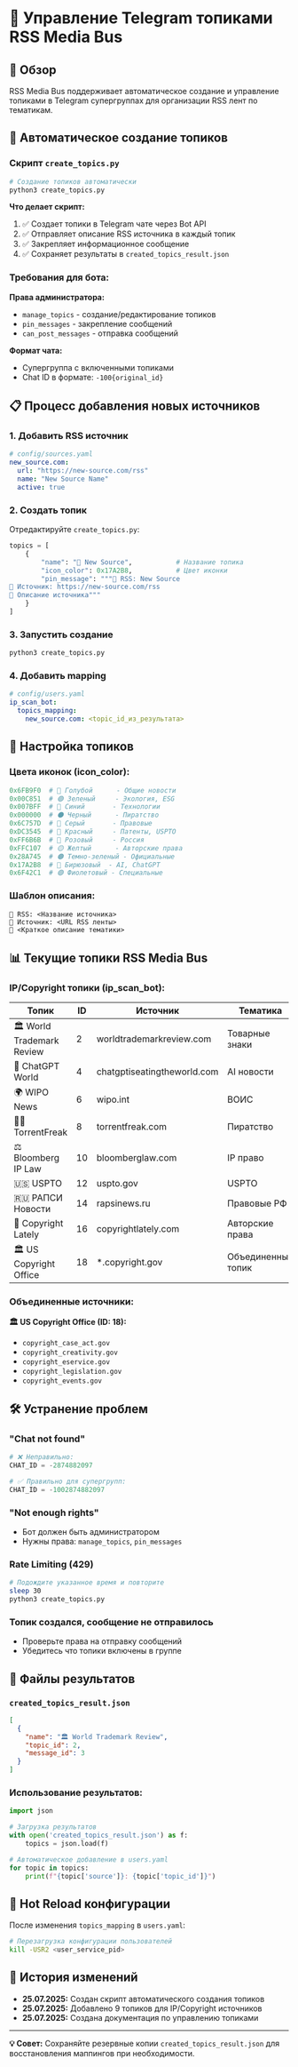 # 📱 Управление Telegram топиками RSS Media Bus

## 🎯 **Обзор**

RSS Media Bus поддерживает автоматическое создание и управление топиками в Telegram супергруппах для организации RSS лент по тематикам.

## 🔧 **Автоматическое создание топиков**

### **Скрипт `create_topics.py`**

```bash
# Создание топиков автоматически
python3 create_topics.py
```

**Что делает скрипт:**
1. ✅ Создает топики в Telegram чате через Bot API
2. ✅ Отправляет описание RSS источника в каждый топик  
3. ✅ Закрепляет информационное сообщение
4. ✅ Сохраняет результаты в `created_topics_result.json`

### **Требования для бота:**

**Права администратора:**
- `manage_topics` - создание/редактирование топиков
- `pin_messages` - закрепление сообщений
- `can_post_messages` - отправка сообщений

**Формат чата:**
- Супергруппа с включенными топиками
- Chat ID в формате: `-100{original_id}`

## 📋 **Процесс добавления новых источников**

### **1. Добавить RSS источник**

```yaml
# config/sources.yaml
new_source.com:
  url: "https://new-source.com/rss"
  name: "New Source Name"
  active: true
```

### **2. Создать топик**

Отредактируйте `create_topics.py`:

```python
topics = [
    {
        "name": "📰 New Source",           # Название топика
        "icon_color": 0x17A2B8,           # Цвет иконки
        "pin_message": """📡 RSS: New Source
🔗 Источник: https://new-source.com/rss
📝 Описание источника"""
    }
]
```

### **3. Запустить создание**

```bash
python3 create_topics.py
```

### **4. Добавить mapping**

```yaml
# config/users.yaml
ip_scan_bot:
  topics_mapping:
    new_source.com: <topic_id_из_результата>
```

## 🎨 **Настройка топиков**

### **Цвета иконок (icon_color):**

```python
0x6FB9F0  # 🔵 Голубой      - Общие новости
0x00C851  # 🟢 Зеленый     - Экология, ESG  
0x007BFF  # 🔷 Синий       - Технологии
0x000000  # ⚫ Черный      - Пиратство
0x6C757D  # 🔘 Серый       - Правовые
0xDC3545  # 🔴 Красный     - Патенты, USPTO
0xFF6B6B  # 🌸 Розовый     - Россия
0xFFC107  # 🟡 Желтый      - Авторские права
0x28A745  # 🟤 Темно-зеленый - Официальные
0x17A2B8  # 🔶 Бирюзовый  - AI, ChatGPT
0x6F42C1  # 🟣 Фиолетовый - Специальные
```

### **Шаблон описания:**

```
📡 RSS: <Название источника>
🔗 Источник: <URL RSS ленты>
📝 <Краткое описание тематики>
```

## 📊 **Текущие топики RSS Media Bus**

### **IP/Copyright топики (ip_scan_bot):**

| Топик | ID | Источник | Тематика |
|-------|----|-----------| ---------|
| 🏛️ World Trademark Review | 2 | worldtrademarkreview.com | Товарные знаки |
| 🤖 ChatGPT World | 4 | chatgptiseatingtheworld.com | AI новости |
| 🌍 WIPO News | 6 | wipo.int | ВОИС |
| 🏴‍☠️ TorrentFreak | 8 | torrentfreak.com | Пиратство |
| ⚖️ Bloomberg IP Law | 10 | bloomberglaw.com | IP право |
| 🇺🇸 USPTO | 12 | uspto.gov | USPTO |
| 🇷🇺 РАПСИ Новости | 14 | rapsinews.ru | Правовые РФ |
| 📄 Copyright Lately | 16 | copyrightlately.com | Авторские права |
| 🏛️ US Copyright Office | 18 | *.copyright.gov | Объединенный топик |

### **Объединенные источники:**

**🏛️ US Copyright Office (ID: 18):**
- `copyright_case_act.gov`
- `copyright_creativity.gov` 
- `copyright_eservice.gov`
- `copyright_legislation.gov`
- `copyright_events.gov`

## 🛠️ **Устранение проблем**

### **"Chat not found"**
```python
# ❌ Неправильно:
CHAT_ID = -2874882097

# ✅ Правильно для супергрупп:  
CHAT_ID = -1002874882097
```

### **"Not enough rights"**
- Бот должен быть администратором
- Нужны права: `manage_topics`, `pin_messages`

### **Rate Limiting (429)**
```bash
# Подождите указанное время и повторите
sleep 30
python3 create_topics.py
```

### **Топик создался, сообщение не отправилось**
- Проверьте права на отправку сообщений
- Убедитесь что топики включены в группе

## 📁 **Файлы результатов**

### **`created_topics_result.json`**
```json
[
  {
    "name": "🏛️ World Trademark Review",
    "topic_id": 2,
    "message_id": 3
  }
]
```

### **Использование результатов:**
```python
import json

# Загрузка результатов
with open('created_topics_result.json') as f:
    topics = json.load(f)

# Автоматическое добавление в users.yaml
for topic in topics:
    print(f"{topic['source']}: {topic['topic_id']}")
```

## 🔄 **Hot Reload конфигурации**

После изменения `topics_mapping` в `users.yaml`:

```bash
# Перезагрузка конфигурации пользователей
kill -USR2 <user_service_pid>
```

## 📅 **История изменений**

- **25.07.2025:** Создан скрипт автоматического создания топиков
- **25.07.2025:** Добавлено 9 топиков для IP/Copyright источников
- **25.07.2025:** Создана документация по управлению топиками

---

**💡 Совет:** Сохраняйте резервные копии `created_topics_result.json` для восстановления маппингов при необходимости. 